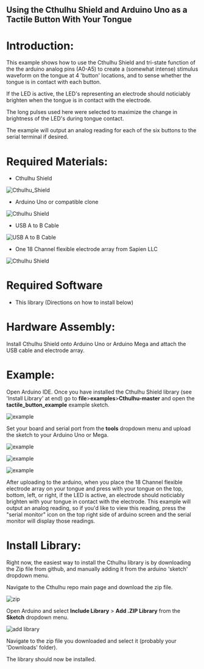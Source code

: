 ## Using the Cthulhu Shield and Arduino Uno as a Tactile Button With Your Tongue

# Introduction:
This example shows how to use the Cthulhu Shield and tri-state function of the the arduino analog pins (A0-A5) to create a (somewhat intense) stimulus waveform on the tongue at 4 'button' locations, and to sense whether the tongue is in contact with each button. 

If the LED is active, the LED's representing an electrode should noticiably brighten when the tongue is in contact with the electrode. 

The long pulses used here were selected to maximize the change in brightness of the LED's during tongue contact. 

The example will output an analog reading for each of the six buttons to the serial terminal if desired.

# Required Materials:

* Cthulhu Shield

![Cthulhu_Shield](https://github.com/SapienLLCdev/Cthulhu/blob/master/jpgs/cthulhusmall.jpg?raw=true)

* Arduino Uno or compatible clone

![Cthulhu Shield](https://github.com/SapienLLCdev/Cthulhu/blob/master/jpgs/unosmall.jpg?raw=true)

* USB A to B Cable

![USB A to B Cable](https://github.com/SapienLLCdev/Cthulhu/blob/master/jpgs/usbsmall.jpg?raw=true)

* One 18 Channel flexible electrode array from Sapien LLC

![Cthulhu Shield](https://github.com/SapienLLCdev/Cthulhu/blob/master/jpgs/ribbonsmall.jpg?raw=true)

# Required Software
* This library (Directions on how to install below)

# Hardware Assembly:
Install Cthulhu Shield onto Arduino Uno or Arduino Mega and attach the USB cable and electrode array. 

# Example:
Open Arduino IDE. Once you have installed the Cthulhu Shield library (see 'Install Library' at end) go to **file**>**examples**>**Cthulhu-master** and open the **tactile_button_example** example sketch.

![example](https://github.com/SapienLLCdev/Cthulhu/blob/master/jpgs/arduino_uno_tactile_button_example.JPG?raw=true)

Set your board and serial port from the **tools** dropdown menu and upload the sketch to your Arduino Uno or Mega.

![example](https://github.com/SapienLLCdev/Cthulhu/blob/master/jpgs/arduino_brdselect_uno_button.JPG?raw=true)

![example](https://github.com/SapienLLCdev/Cthulhu/blob/master/jpgs/tactile_button_port_select.JPG?raw=true)

![example](https://github.com/SapienLLCdev/Cthulhu/blob/master/jpgs/tactile_button_upload.jpg?raw=true)

After uploading to the arduino, when you place the 18 Channel flexible electrode array on your tongue and press with your tongue on the top, bottom, left, or right, if the LED is active, an electrode should noticiably brighten with your tongue in contact with the electrode. This example will output an analog reading, so if you'd like to view this reading, press the "serial monitor" icon on the top right side of arduino screen and the serial monitor will display those readings. 

# Install Library:

Right now, the easiest way to install the Cthulhu library is by downloading the Zip file from github, and manually adding it from the arduino 'sketch' dropdown menu.

Navigate to the Cthulhu repo main page and download the zip file.

![zip](https://github.com/SapienLLCdev/Cthulhu/blob/master/jpgs/download_zip.jpg?raw=true)

Open Arduino and select **Include Library** > **Add .ZIP Library** from the **Sketch** dropdown menu.

![add library](https://github.com/SapienLLCdev/Cthulhu/blob/master/jpgs/arduino_add_zip_library.jpg?raw=true)

Navigate to the zip file you downloaded and select it (probably your 'Downloads' folder). 

The library should now be installed. 
